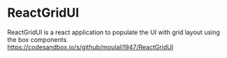 # ReactGridUI
ReactGridUI is a react application to populate the UI with grid layout using the box components.
https://codesandbox.io/s/github/moulali1947/ReactGridUI
